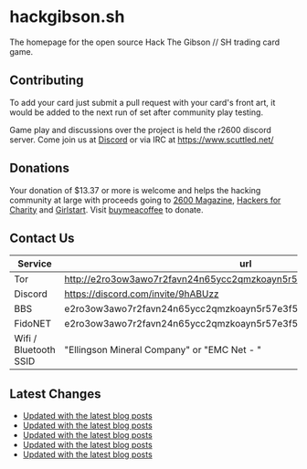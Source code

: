 # hackgibson.sh
The homepage for the open source Hack The Gibson // SH trading card game.


## Contributing

To add your card just submit a pull request with your card's front art, it would be added to the next run of set after community play testing.

Game play and discussions over the project is held the r2600 discord server. Come join us at [Discord](https://discord.com/invite/9hABUzz) or via IRC at https://www.scuttled.net/


## Donations

Your donation of $13.37 or more is welcome and helps the hacking community at large with proceeds going to [2600 Magazine](https://2600.com/), [Hackers for Charity](https://hackersforcharity.org) and [Girlstart](https://girlstart.org).  Visit [buymeacoffee](https://www.buymeacoffee.com/hackgibson.sh) to donate.


## Contact Us

Service | url
-|-
Tor | http://e2ro3ow3awo7r2favn24n65ycc2qmzkoayn5r57e3f56nvjwdcgg32ad.onion
Discord | https://discord.com/invite/9hABUzz
BBS | e2ro3ow3awo7r2favn24n65ycc2qmzkoayn5r57e3f56nvjwdcgg32ad.onion:23
FidoNET | e2ro3ow3awo7r2favn24n65ycc2qmzkoayn5r57e3f56nvjwdcgg32ad.onion:24554
Wifi / Bluetooth SSID | "Ellingson Mineral Company" or "EMC Net - <fidonet address>"

## Latest Changes
<!-- BLOG-POST-LIST:START -->
- [Updated with the latest blog posts](https://github.com/DFW2600/hackgibson.sh/commit/1f5b9e74f3457fec34cde99c2d8c0302b11026a6)
- [Updated with the latest blog posts](https://github.com/DFW2600/hackgibson.sh/commit/1a4ed3afaab589abe4ac55ca7b09b44f6ac66b0f)
- [Updated with the latest blog posts](https://github.com/DFW2600/hackgibson.sh/commit/4eaf0578cc35e0d79025c055d5c5da51c2dc8181)
- [Updated with the latest blog posts](https://github.com/DFW2600/hackgibson.sh/commit/12df8a248e38c72a3ce3a156bbe7b9ff50455343)
- [Updated with the latest blog posts](https://github.com/DFW2600/hackgibson.sh/commit/e7603b33a23ced9aa92de0b4cf5ae4b35a3b03e0)
<!-- BLOG-POST-LIST:END -->
